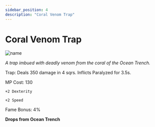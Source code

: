 ```yaml
---
sidebar_position: 4
description: "Coral Venom Trap"
---
```


# Coral Venom Trap

![name](https://cdn.discordapp.com/attachments/1187552567295758487/1196076115702333550/Coral_Venom_Trap.png?ex=65b64fb0&is=65a3dab0&hm=42a1a2cb027568d5ff1dd4bea9e39a978e038ae460ac830e05dfc5c8bce6a807&)


<i>A trap imbued with deadly venom from the coral of the Ocean Trench.</i>

Trap:
Deals 350 damage in 4 sqrs.
Inflicts Paralyzed for 3.5s.

MP Cost: 130

    +2 Dexterity

    +2 Speed

Fame Bonus: 4%

**Drops from Ocean Trench**
